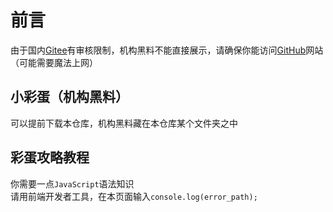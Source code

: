# 前言
由于国内[Gitee](https://gitee.com)有审核限制，机构黑料不能直接展示，请确保你能访问[GitHub](https://github.com)网站（可能需要魔法上网）<br>

## 小彩蛋（机构黑料）
可以提前下载本仓库，机构黑料藏在本仓库某个文件夹之中

## 彩蛋攻略教程
你需要一点`JavaScript`语法知识<br>
请用前端开发者工具，在本页面输入`console.log(error_path);`